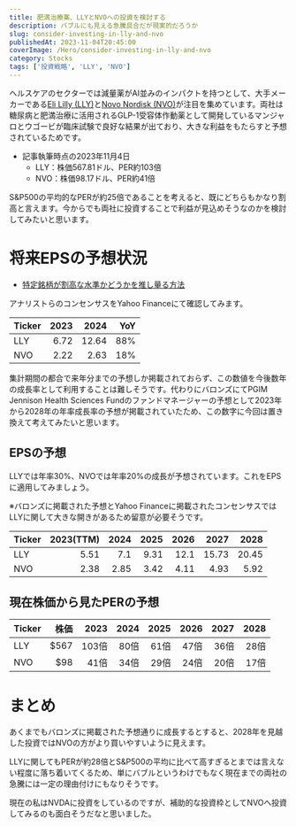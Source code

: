 ```yaml
---
title: 肥満治療薬、LLYとNVOへの投資を検討する
description: バブルにも見える急騰具合だが現実的だろうか
slug: consider-investing-in-lly-and-nvo
publishedAt: 2023-11-04T20:45:00
coverImage: /Hero/consider-investing-in-lly-and-nvo
category: Stocks
tags: ['投資戦略', 'LLY', 'NVO']
---
```


ヘルスケアのセクターでは減量薬がAI並みのインパクトを持つとして、大手メーカーである[Eli Lilly (LLY)](https://www.bloomberg.co.jp/quote/LLY:US)と[Novo Nordisk (NVO)](https://www.bloomberg.co.jp/quote/NVO:US)が注目を集めています。両社は糖尿病と肥満治療に活用されるGLP-1受容体作動薬として開発しているマンジャロとウゴービが臨床試験で良好な結果が出ており、大きな利益をもたらすと予想されているためです。

- 記事執筆時点の2023年11月4日
  - LLY：株価567.81ドル、PER約103倍
  - NVO：株価98.17ドル、PER約41倍

S&P500の平均的なPERが約25倍であることを考えると、既にどちらもかなり割高と言えます。今からでも両社に投資することで利益が見込めそうなのかを検討してみたいと思います。

# 将来EPSの予想状況

- [特定銘柄が割高な水準かどうかを推し量る方法](./is-the-stock-price-overvalued)

アナリストらのコンセンサスをYahoo Financeにて確認してみます。

| Ticker | 2023 |  2024 | YoY |
| ------ | ---: | ----: | --: |
| LLY    | 6.72 | 12.64 | 88% |
| NVO    | 2.22 |  2.63 | 18% |

集計期間の都合で来年分までの予想しか掲載されておらず、この数値を今後数年の成長率として利用することは難しそうです。代わりにバロンズにてPGIM Jennison Health Sciences Fundのファンドマネージャーの予想として2023年から2028年の年率成長率の予想が掲載されていたため、この数字に今回は置き換えて考えてみたいと思います。

## EPSの予想

LLYでは年率30%、NVOでは年率20%の成長が予想されています。これをEPSに適用してみましょう。

※バロンズに掲載された予想とYahoo Financeに掲載されたコンセンサスではLLYに関して大きな開きがあるため留意が必要そうです。

| Ticker | 2023(TTM) | 2024 | 2025 | 2026 |  2027 |  2028 |
| ------ | --------: | ---: | ---: | ---: | ----: | ----: |
| LLY    |      5.51 |  7.1 | 9.31 | 12.1 | 15.73 | 20.45 |
| NVO    |      2.38 | 2.85 | 3.42 | 4.11 |  4.93 |  5.92 |

## 現在株価から見たPERの予想

| Ticker | 株価 |  2023 | 2024 | 2025 | 2026 | 2027 | 2028 |
| ------ | ---: | ----: | ---: | ---: | ---: | ---: | ---: |
| LLY    | $567 | 103倍 | 80倍 | 61倍 | 47倍 | 36倍 | 28倍 |
| NVO    |  $98 |  41倍 | 34倍 | 29倍 | 24倍 | 20倍 | 17倍 |

# まとめ

あくまでもバロンズに掲載された予想通りに成長するとすると、2028年を見越した投資ではNVOの方がより買いやすいように見えます。

LLYに関してもPERが約28倍とS&P500の平均に比べて高すぎるとまでは言えない程度に落ち着いてくるため、単にバブルというわけでもなく現在までの両社の急騰には一定の理由付けにもなりそうです。

現在の私はNVDAに投資をしているのですが、補助的な投資枠としてNVOへ投資してみるのも面白そうだなと思いました。
